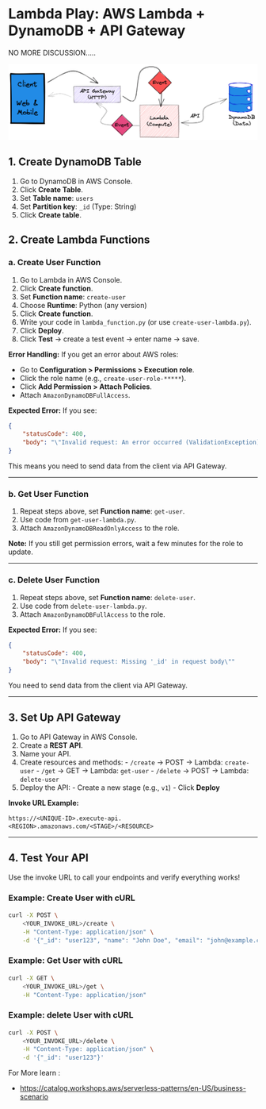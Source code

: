 # Lambda Play: AWS Lambda + DynamoDB + API Gateway

NO MORE DISCUSSION.....

![image](/images/architecutre.png)


## 1. Create DynamoDB Table

1. Go to DynamoDB in AWS Console.
2. Click **Create Table**.
3. Set **Table name**: `users`
4. Set **Partition key**: `_id` (Type: String)
5. Click **Create table**.

## 2. Create Lambda Functions

### a. Create User Function

1. Go to Lambda in AWS Console.
2. Click **Create function**.
3. Set **Function name**: `create-user`
4. Choose **Runtime**: Python (any version)
5. Click **Create function**.
6. Write your code in `lambda_function.py` (or use `create-user-lambda.py`).
7. Click **Deploy**.
8. Click **Test** → create a test event → enter name → save.

**Error Handling:**
If you get an error about AWS roles:
- Go to **Configuration > Permissions > Execution role**.
- Click the role name (e.g., `create-user-role-*****`).
- Click **Add Permission > Attach Policies**.
- Attach `AmazonDynamoDBFullAccess`.

**Expected Error:**
If you see:
```json
{
	"statusCode": 400,
	"body": "\"Invalid request: An error occurred (ValidationException) when calling the PutItem operation: One or more parameter values were invalid: Missing the key _id in the item\""
}
```
This means you need to send data from the client via API Gateway.

---

### b. Get User Function

1. Repeat steps above, set **Function name**: `get-user`.
2. Use code from `get-user-lambda.py`.
3. Attach `AmazonDynamoDBReadOnlyAccess` to the role.

**Note:**
If you still get permission errors, wait a few minutes for the role to update.

---

### c. Delete User Function

1. Repeat steps above, set **Function name**: `delete-user`.
2. Use code from `delete-user-lambda.py`.
3. Attach `AmazonDynamoDBFullAccess` to the role.

**Expected Error:**
If you see:
```json
{
	"statusCode": 400,
	"body": "\"Invalid request: Missing '_id' in request body\""
}
```
You need to send data from the client via API Gateway.

---

## 3. Set Up API Gateway

1. Go to API Gateway in AWS Console.
2. Create a **REST API**.
3. Name your API.
4. Create resources and methods:
		- `/create` → POST → Lambda: `create-user`
		- `/get` → GET → Lambda: `get-user`
		- `/delete` → POST → Lambda: `delete-user`
5. Deploy the API:
		- Create a new stage (e.g., `v1`)
		- Click **Deploy**

**Invoke URL Example:**
```
https://<UNIQUE-ID>.execute-api.<REGION>.amazonaws.com/<STAGE>/<RESOURCE>
```

---

## 4. Test Your API

Use the invoke URL to call your endpoints and verify everything works!

### Example: Create User with cURL



```bash
curl -X POST \
	<YOUR_INVOKE_URL>/create \
	-H "Content-Type: application/json" \
	-d '{"_id": "user123", "name": "John Doe", "email": "john@example.com"}'
```

### Example: Get User with cURL
```bash
curl -X GET \
	<YOUR_INVOKE_URL>/get \
	-H "Content-Type: application/json"
```

### Example: delete User with cURL

```bash
curl -X POST \
	<YOUR_INVOKE_URL>/delete \
	-H "Content-Type: application/json" \
	-d '{"_id": "user123"}'
```


For More learn :

- https://catalog.workshops.aws/serverless-patterns/en-US/business-scenario
